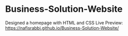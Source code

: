 # Business-Solution-Website
Designed a homepage with HTML and CSS
Live Preview: 
https://nafisrabbi.github.io/Business-Solution-Website/

